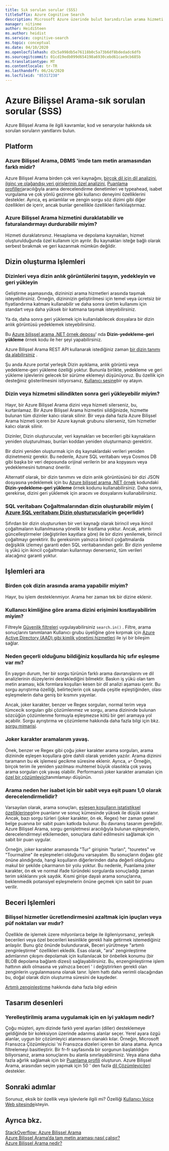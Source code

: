 ```yaml
---
title: Sık sorulan sorular (SSS)
titleSuffix: Azure Cognitive Search
description: Microsoft Azure üzerinde bulut barındırılan arama hizmeti olan Microsoft Azure Bilişsel Arama hizmeti hakkında sık sorulan sorulara yanıtlar alın.
manager: nitinme
author: HeidiSteen
ms.author: heidist
ms.service: cognitive-search
ms.topic: conceptual
ms.date: 04/10/2020
ms.openlocfilehash: d3c5a998db5e76118b0c5a73b6df8bdedadc6dfb
ms.sourcegitcommit: 01cd19edb099d654198a6930cebd61cae9cb685b
ms.translationtype: MT
ms.contentlocale: tr-TR
ms.lasthandoff: 06/24/2020
ms.locfileid: "85317238"
---
```

# <a name="azure-cognitive-search---frequently-asked-questions-faq"></a>Azure Bilişsel Arama-sık sorulan sorular (SSS)

 Azure Bilişsel Arama ile ilgili kavramlar, kod ve senaryolar hakkında sık sorulan soruların yanıtlarını bulun.

## <a name="platform"></a>Platform

### <a name="how-is-azure-cognitive-search-different-from-full-text-search-in-my-dbms"></a>Azure Bilişsel Arama, DBMS 'imde tam metin aramasından farklı midir?

Azure Bilişsel Arama birden çok veri kaynağını, [birçok dil için dil analizini](https://docs.microsoft.com/rest/api/searchservice/language-support), [ilginç ve olağandışı veri girişlerinin özel analizini](https://docs.microsoft.com/rest/api/searchservice/custom-analyzers-in-azure-search), [Puanlama profilleri](https://docs.microsoft.com/rest/api/searchservice/add-scoring-profiles-to-a-search-index)aracılığıyla arama derecelendirme denetimleri ve typeahead, isabet vurgulama ve çok yönlü gezinme gibi kullanıcı deneyimi özelliklerini destekler. Ayrıca, eş anlamlılar ve zengin sorgu söz dizimi gibi diğer özellikleri de içerir, ancak bunlar genellikle özellikleri farklılaştırmaz.

### <a name="can-i-pause-azure-cognitive-search-service-and-stop-billing"></a>Azure Bilişsel Arama hizmetini duraklatabilir ve faturalandırmayı durdurabilir miyim?

Hizmeti duraklatırsınız. Hesaplama ve depolama kaynakları, hizmet oluşturulduğunda özel kullanım için ayrılır. Bu kaynakları isteğe bağlı olarak serbest bırakmak ve geri kazanmak mümkün değildir.

## <a name="indexing-operations"></a>Dizin oluşturma Işlemleri

### <a name="move-backup-and-restore-indexes-or-index-snapshots"></a>Dizinleri veya dizin anlık görüntülerini taşıyın, yedekleyin ve geri yükleyin

Geliştirme aşamasında, dizininizi arama hizmetleri arasında taşımak isteyebilirsiniz. Örneğin, dizininizin geliştirilmesi için temel veya ücretsiz bir fiyatlandırma katmanı kullanabilir ve daha sonra üretim kullanımı için standart veya daha yüksek bir katmana taşımak isteyebilirsiniz. 

Ya da, daha sonra geri yüklemek için kullanılabilecek dosyalara bir dizin anlık görüntüsü yedeklemek isteyebilirsiniz. 

Bu [Azure bilişsel arama .NET örnek deposu](https://github.com/Azure-Samples/azure-search-dotnet-samples)' nda **Dizin-yedekleme-geri yükleme** örnek kodu ile her şeyi yapabilirsiniz. 

Azure Bilişsel Arama REST API kullanarak istediğiniz zaman [bir dizin tanımı da alabilirsiniz](https://docs.microsoft.com/rest/api/searchservice/get-index) .

Şu anda Azure portal yerleşik Dizin ayıklama, anlık görüntü veya yedekleme-geri yükleme özelliği yoktur. Bununla birlikte, yedekleme ve geri yükleme işlevlerini gelecek bir sürüme eklemeyi düşünüyoruz. Bu özellik için desteğiniz gösterilmesini istiyorsanız, [Kullanıcı sesine](https://feedback.azure.com/forums/263029-azure-search/suggestions/8021610-backup-snapshot-of-index)bir oy atayın.

### <a name="can-i-restore-my-index-or-service-once-it-is-deleted"></a>Dizin veya hizmetmi silindikten sonra geri yükleyebilir miyim?

Hayır, bir Azure Bilişsel Arama dizini veya hizmeti silerseniz, bu, kurtarılamaz. Bir Azure Bilişsel Arama hizmetini sildiğinizde, hizmette bulunan tüm dizinler kalıcı olarak silinir. Bir veya daha fazla Azure Bilişsel Arama hizmeti içeren bir Azure kaynak grubunu silerseniz, tüm hizmetler kalıcı olarak silinir.  

Dizinler, Dizin oluşturucular, veri kaynakları ve becerileri gibi kaynakların yeniden oluşturulması, bunları koddan yeniden oluşturmanızı gerektirir. 

Bir dizini yeniden oluşturmak için dış kaynaklardaki verileri yeniden dizinetmeniz gerekir. Bu nedenle, Azure SQL veritabanı veya Cosmos DB gibi başka bir veri deposunda orijinal verilerin bir ana kopyasını veya yedeklemesini tutmanız önerilir.

Alternatif olarak, bir dizin tanımını ve dizin anlık görüntüsünü bir dizi JSON dosyasına yedeklemek için bu [Azure bilişsel arama .NET örnek](https://github.com/Azure-Samples/azure-search-dotnet-samples) kodundaki **Dizin-yedekleme-geri yükleme** örnek kodunu kullanabilirsiniz. Daha sonra, gerekirse, dizini geri yüklemek için aracını ve dosyalarını kullanabilirsiniz.  

### <a name="can-i-index-from-sql-database-replicas-applies-to-azure-sql-database-indexers"></a>SQL veritabanı Çoğaltmalarından dizin oluşturabilir miyim ( [Azure SQL veritabanı Dizin oluşturucular](https://docs.microsoft.com/azure/search/search-howto-connecting-azure-sql-database-to-azure-search-using-indexers)için geçerlidir)

Sıfırdan bir dizin oluştururken bir veri kaynağı olarak birincil veya ikincil çoğaltmaların kullanılmasına yönelik bir kısıtlama yoktur. Ancak, artımlı güncelleştirmeler (değiştirilen kayıtlara göre) ile bir dizini yenilemek, birincil çoğaltmayı gerektirir. Bu gereksinim yalnızca birincil çoğaltmalarda değişiklik izlemeyi garanti eden SQL veritabanından gelir. Bir dizin yenileme iş yükü için ikincil çoğaltmaları kullanmayı denerseniz, tüm verileri alacağınız garanti yoktur.

## <a name="search-operations"></a>Işlemleri ara

### <a name="can-i-search-across-multiple-indexes"></a>Birden çok dizin arasında arama yapabilir miyim?

Hayır, bu işlem desteklenmiyor. Arama her zaman tek bir dizine eklenir.

### <a name="can-i-restrict-search-index-access-by-user-identity"></a>Kullanıcı kimliğine göre arama dizini erişimini kısıtlayabilirim miyim?

Filtreyle [Güvenlik filtreleri](https://docs.microsoft.com/azure/search/search-security-trimming-for-azure-search) uygulayabilirsiniz `search.in()` . Filtre, arama sonuçlarını tanımlanan Kullanıcı grubu üyeliğine göre kırpmak için [Azure Active Directory (AAD) gibi kimlik yönetimi hizmetleri](https://docs.microsoft.com/azure/search/search-security-trimming-for-azure-search-with-aad) ile iyi bir bileşim sağlar.

### <a name="why-are-there-zero-matches-on-terms-i-know-to-be-valid"></a>Neden geçerli olduğunu bildiğiniz koşullarda hiç sıfır eşleşme var mı?

En yaygın durum, her bir sorgu türünün farklı arama davranışlarını ve dil analizlerinin düzeylerini desteklediğini bilmektir. Baskın iş yükü olan tam metin araması, kök formlara koşulları kesen bir dil analizi aşaması içerir. Bu sorgu ayrıştırma özelliği, belirteçlerin çok sayıda çeşitle eşleştiğinden, olası eşleşmelerin daha geniş bir kısmını yayınlar.

Ancak, joker karakter, benzer ve Regex sorguları, normal terim veya tümcecik sorguları gibi çözümlenmez ve sorgu, arama dizininde bulunan sözcüğün çözümlenme formuyla eşleşmezse kötü bir geri aramaya yol açabilir. Sorgu ayrıştırma ve çözümleme hakkında daha fazla bilgi için bkz. [sorgu mimarisi](https://docs.microsoft.com/azure/search/search-lucene-query-architecture).

### <a name="my-wildcard-searches-are-slow"></a>Joker karakter aramalarım yavaş.

Önek, benzer ve Regex gibi çoğu joker karakter arama sorguları, arama dizininde eşleşen koşullara göre dahili olarak yeniden yazılır. Arama dizinini taramanın bu ek işlemesi gecikme süresine eklenir. Ayrıca, `a*` Örneğin, birçok terim ile yeniden yazılması muhtemel büyük olasılıkla çok yavaş arama sorguları çok yavaş olabilir. Performanslı joker karakter aramaları için [özel bir çözümleyici](https://docs.microsoft.com/rest/api/searchservice/custom-analyzers-in-azure-search)tanımlamayı düşünün.

### <a name="why-is-the-search-rank-a-constant-or-equal-score-of-10-for-every-hit"></a>Arama neden her isabet için bir sabit veya eşit puanı 1,0 olarak derecelendirmelidir?

Varsayılan olarak, arama sonuçları, [eşleşen koşulların istatistiksel özelliklerine](search-lucene-query-architecture.md#stage-4-scoring)göre puanlanır ve sonuç kümesinde yüksek ile düşük sıralanır. Ancak, bazı sorgu türleri (joker karakter, ön ek, Regex) her zaman genel belge puanına bir sabit puanı katkıda bulunur. Bu davranış tasarım gereğidir. Azure Bilişsel Arama, sorgu genişletmesi aracılığıyla bulunan eşleşmelerin, derecelendirmeyi etkilemeden, sonuçlara dahil edilmesini sağlamak için sabit bir puan uygular.

Örneğin, joker karakter aramasında "Tur" girişinin "turları", "touretes" ve "Tourmaline" ile eşleşmeleri olduğunu varsayalım. Bu sonuçların doğası göz önüne alındığında, hangi koşulların diğerlerinden daha değerli olduğunu makul bir şekilde çıkarmanın bir yolu yoktur. Bu nedenle, Puanlama joker karakter, ön ek ve normal ifade türündeki sorgularda sonuçladığı zaman terim sıklıklarını yok saydık. Kısmi girişe dayalı arama sonuçlarına, beklenmedik potansiyel eşleşmelerin önüne geçmek için sabit bir puan verilir.

## <a name="skillset-operations"></a>Beceri Işlemleri

### <a name="are-there-any-tips-or-tricks-to-reduce-cognitive-services-charges-on-ingestion"></a>Bilişsel hizmetler ücretlendirmesini azaltmak için ipuçları veya püf noktaları var mıdır?

Özellikle de işlemek üzere milyonlarca belge ile ilgileniyorsanız, yerleşik becerileri veya özel becerileri kesinlikle gerekli hale getirmek istemediğiniz anlaşılır. Bunu göz önünde bulundurarak, Beceri yürütmeye "artımlı zenginleştirme" özellikleri ekledik. Esas olarak, "ara" zenginleştirme adımlarının çıkışını depolamak için kullanılacak bir önbellek konumu (bir BLOB depolama bağlantı dizesi) sağlayabilirsiniz.  Bu, enzenginleştirme işlem hattının akıllı olmasına ve yalnızca beceri ' i değiştirirken gerekli olan zenginlerin uygulanmasına olanak tanır. İşlem hattı daha verimli olacağından bu, doğal olarak dizin oluşturma süresini de kaydeder.

[Artımlı zenginleştirme](cognitive-search-incremental-indexing-conceptual.md) hakkında daha fazla bilgi edinin

## <a name="design-patterns"></a>Tasarım desenleri

### <a name="what-is-the-best-approach-for-implementing-localized-search"></a>Yerelleştirilmiş arama uygulamak için en iyi yaklaşım nedir?

Çoğu müşteri, aynı dizinde farklı yerel ayarları (diller) desteklemeye geldiğinde bir koleksiyon üzerinde adanmış alanlar seçer. Yerel ayara özgü alanlar, uygun bir çözümleyici atanmasını olanaklı kılar. Örneğin, Microsoft Fransızca Çözümleyicisi 'ni Fransızca dizeleri içeren bir alana atama. Ayrıca filtrelemeyi basitleştirir. Bir fr-fr sayfasında bir sorgunun başlatıldığını biliyorsanız, arama sonuçlarını bu alanla sınırlayabilirsiniz. Veya alana daha fazla ağırlık sağlamak için bir [Puanlama profili](https://docs.microsoft.com/rest/api/searchservice/add-scoring-profiles-to-a-search-index) oluşturun. Azure Bilişsel Arama, arasından seçim yapmak için 50 ' den fazla [dil Çözümleyicileri](https://docs.microsoft.com/azure/search/search-language-support) destekler.

## <a name="next-steps"></a>Sonraki adımlar

Sorunuz, eksik bir özellik veya işlevlerle ilgili mi? Özelliği [Kullanıcı Voice Web sitesinde](https://feedback.azure.com/forums/263029-azure-search)isteyin.

## <a name="see-also"></a>Ayrıca bkz.

 [StackOverflow: Azure Bilişsel Arama](https://stackoverflow.com/questions/tagged/azure-search)   
 [Azure Bilişsel Arama’da tam metin araması nasıl çalışır?](search-lucene-query-architecture.md)  
 [Azure Bilişsel Arama nedir?](search-what-is-azure-search.md)
